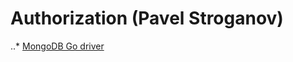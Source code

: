 # Authorization (Pavel Stroganov)
..* [MongoDB Go driver](https://github.com/mongodb/mongo-go-driver)